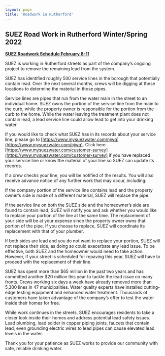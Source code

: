 ```yaml
---
layout: page
title: 'Roadwork in Rutherford'
---
```



## SUEZ Road Work in Rutherford Winter/Spring 2022


[**SUEZ Roadwork Schedule February 8-11**](https://storage.googleapis.com/static.rutherford-nj.com/road-work/SUEZ_Schedule2-8thru2-11.pdf) 



SUEZ is working in Rutherford streets as part of the company’s ongoing project to remove the remaining lead from the system. 

SUEZ has identified roughly 500 service lines in the borough that potentially contain lead. Over the next several months, crews will be digging at these locations to determine the material in those pipes.

Service lines are pipes that run from the water main in the street to an individual home. SUEZ owns the portion of the service line from the main to the curb, while the property owner is responsible for the portion from the curb to the home. While the water leaving the treatment plant does not contain lead, a lead service line could allow lead to get into your drinking water. 

If you would like to check what SUEZ has in its records about your service line, please go to [https://www.mysuezwater.com/njwq](https://www.mysuezwater.com/njwq). Click here [https://www.mysuezwater.com/customer-survey](https://www.mysuezwater.com/customer-survey) if you have replaced your service line or know the material of your line so SUEZ can update its records.

If a crew checks your line, you will be notified of the results. You will also receive advance notice of any further work that may occur, including: 

If the company portion of the service line contains lead and the property owner’s side is made of a different material, SUEZ will replace the pipe. 

If the service line on both the SUEZ side and the homeowner’s side are found to contain lead, SUEZ will notify you and ask whether you would like to replace your portion of the line at the same time. The replacement of your side will be at your expense since the property owner owns that portion of the pipe. If you choose to replace, SUEZ will coordinate its replacement with that of your plumber.

If both sides are lead and you do not want to replace your portion, SUEZ will not replace their side, as doing so could exacerbate any lead issue. To be effective, both SUEZ and the homeowner would need to take action. However, if your street is scheduled for repaving this year, SUEZ will have to proceed with the replacement of their line. 

SUEZ has spent more than $65 million in the past two years and has committed another $20 million this year to tackle the lead issue on many fronts. Crews working six days a week have already removed more than 5,300 lines in 47 municipalities. Water quality experts have installed cutting-edge testing equipment and enhanced water treatment. Thousands of customers have taken advantage of the company’s offer to test the water inside their homes for free. 

While work continues in the streets, SUEZ encourages residents to take a closer look inside their homes and address potential lead safety issues. Lead plumbing, lead solder in copper piping joints, faucets that contain lead, even grounding electric wires to lead pipes can cause elevated lead levels in the water. 

Thank you for your patience as SUEZ works to provide our community with safe, reliable drinking water.


